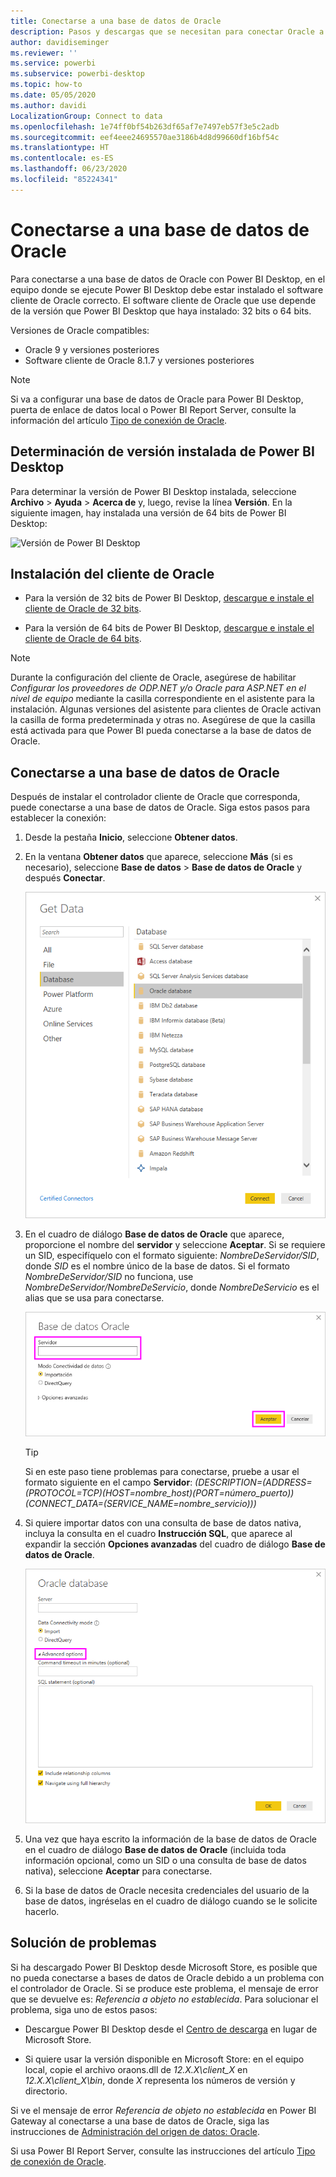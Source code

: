 ```yaml
---
title: Conectarse a una base de datos de Oracle
description: Pasos y descargas que se necesitan para conectar Oracle a Power BI Desktop
author: davidiseminger
ms.reviewer: ''
ms.service: powerbi
ms.subservice: powerbi-desktop
ms.topic: how-to
ms.date: 05/05/2020
ms.author: davidi
LocalizationGroup: Connect to data
ms.openlocfilehash: 1e74ff0bf54b263df65af7e7497eb57f3e5c2adb
ms.sourcegitcommit: eef4eee24695570ae3186b4d8d99660df16bf54c
ms.translationtype: HT
ms.contentlocale: es-ES
ms.lasthandoff: 06/23/2020
ms.locfileid: "85224341"
---
```

# <a name="connect-to-an-oracle-database"></a>Conectarse a una base de datos de Oracle
Para conectarse a una base de datos de Oracle con Power BI Desktop, en el equipo donde se ejecute Power BI Desktop debe estar instalado el software cliente de Oracle correcto. El software cliente de Oracle que use depende de la versión que Power BI Desktop que haya instalado: 32 bits o 64 bits.

Versiones de Oracle compatibles: 
- Oracle 9 y versiones posteriores
- Software cliente de Oracle 8.1.7 y versiones posteriores

> [!NOTE]
> Si va a configurar una base de datos de Oracle para Power BI Desktop, puerta de enlace de datos local o Power BI Report Server, consulte la información del artículo [Tipo de conexión de Oracle](https://docs.microsoft.com/sql/reporting-services/report-data/oracle-connection-type-ssrs?view=sql-server-ver15). 


## <a name="determining-which-version-of-power-bi-desktop-is-installed"></a>Determinación de versión instalada de Power BI Desktop
Para determinar la versión de Power BI Desktop instalada, seleccione **Archivo** > **Ayuda** > **Acerca de** y, luego, revise la línea **Versión**. En la siguiente imagen, hay instalada una versión de 64 bits de Power BI Desktop:

![Versión de Power BI Desktop](media/desktop-connect-oracle-database/connect-oracle-database_1.png)

## <a name="installing-the-oracle-client"></a>Instalación del cliente de Oracle
- Para la versión de 32 bits de Power BI Desktop, [descargue e instale el cliente de Oracle de 32 bits](https://www.oracle.com/technetwork/topics/dotnet/utilsoft-086879.html).

- Para la versión de 64 bits de Power BI Desktop, [descargue e instale el cliente de Oracle de 64 bits](https://www.oracle.com/database/technologies/odac-downloads.html).

> [!NOTE]
> Durante la configuración del cliente de Oracle, asegúrese de habilitar *Configurar los proveedores de ODP.NET y/o Oracle para ASP.NET en el nivel de equipo* mediante la casilla correspondiente en el asistente para la instalación. Algunas versiones del asistente para clientes de Oracle activan la casilla de forma predeterminada y otras no. Asegúrese de que la casilla está activada para que Power BI pueda conectarse a la base de datos de Oracle.

## <a name="connect-to-an-oracle-database"></a>Conectarse a una base de datos de Oracle
Después de instalar el controlador cliente de Oracle que corresponda, puede conectarse a una base de datos de Oracle. Siga estos pasos para establecer la conexión:

1. Desde la pestaña **Inicio**, seleccione **Obtener datos**. 

2. En la ventana **Obtener datos** que aparece, seleccione **Más** (si es necesario), seleccione **Base de datos** > **Base de datos de Oracle** y después **Conectar**.
   
   ![Conexión a la base de datos Oracle](media/desktop-connect-oracle-database/connect-oracle-database_2.png)
2. En el cuadro de diálogo **Base de datos de Oracle** que aparece, proporcione el nombre del **servidor** y seleccione **Aceptar**. Si se requiere un SID, especifíquelo con el formato siguiente: *NombreDeServidor/SID*, donde *SID* es el nombre único de la base de datos. Si el formato *NombreDeServidor/SID* no funciona, use *NombreDeServidor/NombreDeServicio*, donde *NombreDeServicio* es el alias que se usa para conectarse.


   ![Escriba el nombre del servidor de Oracle](media/desktop-connect-oracle-database/connect-oracle-database_3.png)

   > [!TIP]
   > Si en este paso tiene problemas para conectarse, pruebe a usar el formato siguiente en el campo **Servidor**: *(DESCRIPTION=(ADDRESS=(PROTOCOL=TCP)(HOST=nombre_host)(PORT=número_puerto))(CONNECT_DATA=(SERVICE_NAME=nombre_servicio)))*
   
3. Si quiere importar datos con una consulta de base de datos nativa, incluya la consulta en el cuadro **Instrucción SQL**, que aparece al expandir la sección **Opciones avanzadas** del cuadro de diálogo **Base de datos de Oracle**.
   
   ![Expansión de Opciones avanzadas](media/desktop-connect-oracle-database/connect-oracle-database_4.png)
4. Una vez que haya escrito la información de la base de datos de Oracle en el cuadro de diálogo **Base de datos de Oracle** (incluida toda información opcional, como un SID o una consulta de base de datos nativa), seleccione **Aceptar** para conectarse.
5. Si la base de datos de Oracle necesita credenciales del usuario de la base de datos, ingréselas en el cuadro de diálogo cuando se le solicite hacerlo.


## <a name="troubleshooting"></a>Solución de problemas

Si ha descargado Power BI Desktop desde Microsoft Store, es posible que no pueda conectarse a bases de datos de Oracle debido a un problema con el controlador de Oracle. Si se produce este problema, el mensaje de error que se devuelve es: *Referencia a objeto no establecida*. Para solucionar el problema, siga uno de estos pasos:

* Descargue Power BI Desktop desde el [Centro de descarga](https://www.microsoft.com/download/details.aspx?id=58494) en lugar de Microsoft Store.

* Si quiere usar la versión disponible en Microsoft Store: en el equipo local, copie el archivo oraons.dll de _12.X.X\client_X_ en _12.X.X\client_X\bin_, donde _X_ representa los números de versión y directorio.

Si ve el mensaje de error *Referencia de objeto no establecida* en Power BI Gateway al conectarse a una base de datos de Oracle, siga las instrucciones de [Administración del origen de datos: Oracle](service-gateway-onprem-manage-oracle.md).

Si usa Power BI Report Server, consulte las instrucciones del artículo [Tipo de conexión de Oracle](https://docs.microsoft.com/sql/reporting-services/report-data/oracle-connection-type-ssrs?view=sql-server-ver15).

